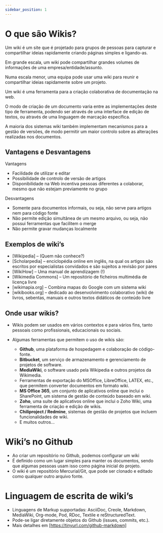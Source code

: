 ```yaml
---
sidebar_position: 1
---
```


# O que são Wikis?

Um wiki é um site que é projetado para grupos de pessoas para capturar e compartilhar ideias rapidamente criando páginas simples e ligando-as.

Em grande escala, um wiki pode compartilhar grandes volumes de informações de uma empresa/entidade/assunto.

Numa escala menor, uma equipa pode usar uma wiki para reunir e compartilhar ideias rapidamente sobre um projeto.

Um wiki é uma ferramenta para a criação colaborativa de documentação na web.

O modo de criação de um documento varia entre as implementações deste tipo de ferramenta, podendo ser através de uma interface de edição de textos, ou através de uma linguagem de marcação específica.

A maioria dos sistemas wiki também implementam mecanismos para a gestão de versões, de modo permitir um maior controlo sobre as alterações realizadas nos documentos.

## Vantagens e Desvantagens

Vantagens

- Facilidade de utilizar e editar
- Possibilidade de controlo de versão de artigos
- Disponibilidade na Web incentiva pessoas diferentes a colaborar, mesmo que não estejam previamente no grupo

Desvantagens

- Somente para documentos informais, ou seja, não serve para artigos nem para código fonte
- Não permite edição simultânea de um mesmo arquivo, ou seja, não possui ferramentas que facilitem o merge
- Não permite gravar mudanças localmente

## Exemplos de wiki’s

- [Wikipedia] – (Quem não conhece?)
- [Scholarpedia]  – enciclopédia online em inglês, na qual os artigos são escritos por especialistas convidados e são sujeitos a revisão por pares
- [WikiHow] – Uma manual de aprendizagem (!)
- [Wikimedia Commons] – Um repositório de ficheiros multimédia de licença livre
- [wikimapia.org] – Combina mapas do Google com um sistema wiki
- [wikibooks.org] – dedicado ao desenvolvimento colaborativo (wiki) de livros, sebentas, manuais e outros textos didáticos de conteúdo livre

## Onde usar wikis?

- Wikis podem ser usados em vários contextos e para vários fins, tanto pessoais como profissionais, educacionais ou sociais.

- Algumas ferramentas que permitem o uso de wikis são:
  - **Github**, uma plataforma de hospedagem e colaboração de código-fonte.
  - **Bitbucket**, um serviço de armazenamento e gerenciamento de projetos de software.
  - **MediaWiki**, o software usado pela Wikipedia e outros projetos da Wikimedia.
  - Ferramentas de exportação do MSOffice, LibreOffice, LATEX, etc., que permitem converter documentos em formato wiki.
  - **MS Office 365**, um conjunto de aplicativos online que inclui o SharePoint, um sistema de gestão de conteúdo baseado em wiki.
  - **Zoho**, uma suíte de aplicativos online que inclui o Zoho Wiki, uma ferramenta de criação e edição de wikis.
  - **Chiliproject / Redmine**, sistemas de gestão de projetos que incluem funcionalidades de wiki.
  - E muitos outros...

# Wiki’s no Github

- Ao criar um repositório no Github, podemos configurar um wiki
- É definido como um lugar simples para manter os documentos, sendo que algumas pessoas usam isso como página inicial do projeto.
- O wiki é um repositório Mercurial/Git, que pode ser clonado e editado como qualquer outro arquivo fonte.

# Linguagem de escrita de wiki’s

- Linguagens de Markup supportadas: AsciiDoc, Creole, Markdown, MediaWiki, Org-mode, Pod, RDoc, Textile e reStructuredText.
- Pode-se ligar diretamente objetos do Github (issues, commits, etc.).
- Mais detalhes em [https://tinyurl.com/github-markdown]
